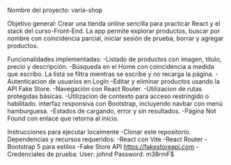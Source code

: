 Nombre del proyecto:
varia-shop

Objetivo general:
Crear una tienda online sencilla para practicar React y el stack del curso-Front-End. La app permite explorar productos, buscar por nombre con coincidencia parcial, iniciar sesión de prueba, borrar y agregar productos.

Funcionalidades implementadas:
-Listado de productos con imagen, título, precio y descripción.
-Búsqueda en el Home con coincidencia a medida que escribo. La lista se filtra mientras se escribe y no recarga la página.
-Autenticacion de usuarios en LogIn
-Editar y eliminar productos usando la API Fake Store.
-Navegación con React Router.
-Utilizacion de rutas protegidas básicas.
-Utilizacion de contexto para acceso restringido o habilitado.
interfaz responsiva con Bootstrap, incluyendo navbar con menú hamburguesa.
-Estados de cargando, error y sin resultados.
-Página Not Found con enlace que retorna al inicio.

Instrucciones para ejecutar localmente
-Clonar este repositorio.
Dependencias y recursos requeridos:
-React con Vite
-React Router
-Bootstrap 5 para estilos
-Fake Store API https://fakestoreapi.com
-Credenciales de prueba:
User: johnd Password: m38rmF$

<!-- NOTA AL PROFESOR:
En este proyecto pude fijar en la práctica varios conceptos que vos remarcabas en clase. Lo que más me costó fue la barra de búsqueda filtrando en memoria y reencaminar los colores de Bootstrap a mi paleta, pero lo resolví con práctica y pruebas. Usé inteligencia artificial lo menos posible y, cuando la usé, siempre le pedí explicaciones y ejemplos para entender el porqué de cada paso. También busqué soluciones en foros y en videos de YouTube para desbloquearme con errores puntuales. Todo esto me ayudó a ordenar el manejo de estado, mejorar el enrutado con React Router y pulir la experiencia visual con utilidades de Bootstrap. Siento que el resultado quedó simple y consistente, y refleja mi proceso de aprendizaje y todo lo que me queda por practicar! -->
